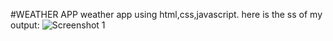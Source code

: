 #WEATHER APP
weather app using html,css,javascript.
here is the ss of my output:
![Screenshot 1](https://github.com/kavita2151/weather-app/assets/172579387/570ebe81-f405-4abc-8337-e21ba0679b67)
